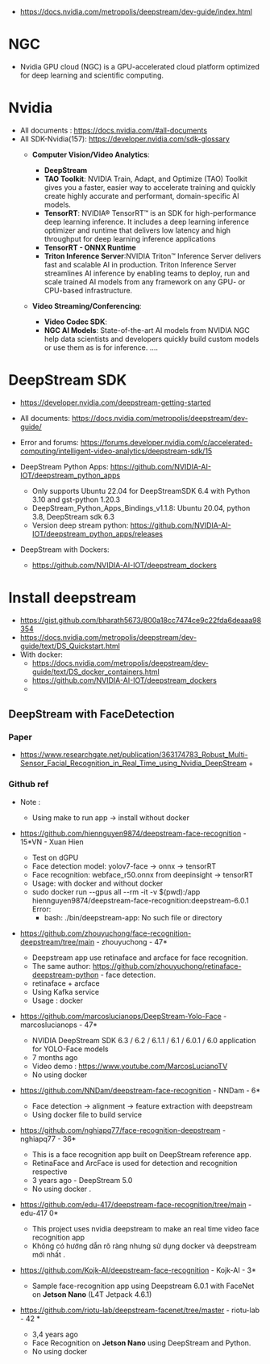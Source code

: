 + https://docs.nvidia.com/metropolis/deepstream/dev-guide/index.html

# NGC 
+ Nvidia GPU cloud (NGC) is a GPU-accelerated cloud platform optimized for deep learning and scientific computing.
# Nvidia
+ All documents : https://docs.nvidia.com/#all-documents
+ All SDK-Nvidia(157): https://developer.nvidia.com/sdk-glossary
  + **Computer Vision/Video Analytics**: 
    + **DeepStream**
    + **TAO Toolkit**: NVIDIA Train, Adapt, and Optimize (TAO) Toolkit gives you a faster, easier way to accelerate training and quickly create highly accurate and performant, domain-specific AI models.
    + **TensorRT**: NVIDIA® TensorRT™ is an SDK for high-performance deep learning inference. It includes a deep learning inference optimizer and runtime that delivers low latency and high throughput for deep learning inference applications
    + **TensorRT - ONNX Runtime**
    + **Triton Inference Server**:NVIDIA Triton™ Inference Server delivers fast and scalable AI in production. Triton Inference Server streamlines AI inference by enabling teams to deploy, run and scale trained AI models from any framework on any GPU- or CPU-based infrastructure.
  
  + **Video Streaming/Conferencing**:
    + **Video Codec SDK**: 
    + **NGC AI Models**: State-of-the-art AI models from NVIDIA NGC help data scientists and developers quickly build custom models or use them as is for inference.
  ....
# DeepStream SDK
+ https://developer.nvidia.com/deepstream-getting-started
+ All documents: https://docs.nvidia.com/metropolis/deepstream/dev-guide/
+ Error and forums: https://forums.developer.nvidia.com/c/accelerated-computing/intelligent-video-analytics/deepstream-sdk/15

+ DeepStream Python Apps: https://github.com/NVIDIA-AI-IOT/deepstream_python_apps
  + Only supports Ubuntu 22.04 for DeepStreamSDK 6.4 with Python 3.10 and gst-python 1.20.3
  + DeepStream_Python_Apps_Bindings_v1.1.8: Ubuntu 20.04, python 3.8, DeepStream sdk 6.3
  + Version deep stream python:  https://github.com/NVIDIA-AI-IOT/deepstream_python_apps/releases

+ DeepStream with Dockers: 
  + https://github.com/NVIDIA-AI-IOT/deepstream_dockers

# Install deepstream 
+ https://gist.github.com/bharath5673/800a18cc7474ce9c22fda6deaaa98354
+ https://docs.nvidia.com/metropolis/deepstream/dev-guide/text/DS_Quickstart.html
+ With docker:
  + https://docs.nvidia.com/metropolis/deepstream/dev-guide/text/DS_docker_containers.html
  + https://github.com/NVIDIA-AI-IOT/deepstream_dockers
  + 
## DeepStream with FaceDetection
### Paper 
+ https://www.researchgate.net/publication/363174783_Robust_Multi-Sensor_Facial_Recognition_in_Real_Time_using_Nvidia_DeepStream
  + 
### Github ref 
+ Note :
  + Using make to run app -> install without docker
  

+ https://github.com/hiennguyen9874/deepstream-face-recognition - 15*VN - Xuan Hien
  + Test on dGPU
  + Face detection model: yolov7-face -> onnx -> tensorRT
  + Face recognition: webface_r50.onnx from deepinsight -> tensorRT
  + Usage: with docker and without docker 
  + sudo docker run --gpus all  --rm -it -v $(pwd):/app hiennguyen9874/deepstream-face-recognition:deepstream-6.0.1 Error:
    + bash: ./bin/deepstream-app: No such file or directory

+ https://github.com/zhouyuchong/face-recognition-deepstream/tree/main - zhouyuchong - 47*
  + Deepstream app use retinaface and arcface for face recognition.
  + The same author: https://github.com/zhouyuchong/retinaface-deepstream-python - face detection.
  + retinaface + arcface 
  + Using Kafka service 
  + Usage : docker 

+ https://github.com/marcoslucianops/DeepStream-Yolo-Face  - marcoslucianops - 47*
  + NVIDIA DeepStream SDK 6.3 / 6.2 / 6.1.1 / 6.1 / 6.0.1 / 6.0 application for YOLO-Face models
  + 7 months ago 
  + Video demo : https://www.youtube.com/MarcosLucianoTV
  + No using docker


+ https://github.com/NNDam/deepstream-face-recognition - NNDam - 6* 
  + Face detection -> alignment -> feature extraction with deepstream
  + Using docker file to build service

+ https://github.com/nghiapq77/face-recognition-deepstream - nghiapq77 - 36* 
  + This is a face recognition app built on DeepStream reference app.
  + RetinaFace and ArcFace is used for detection and recognition respective
  + 3 years ago - DeepStream 5.0 
  + No using docker .


+ https://github.com/edu-417/deepstream-face-recognition/tree/main - edu-417 0* 
  + This project uses nvidia deepstream to make an real time video face recognition app
  + Không có hướng dẫn rõ ràng nhưng sử dụng docker và deepstream mới nhất .

+ https://github.com/Kojk-AI/deepstream-face-recognition - Kojk-AI - 3*
  + Sample face-recognition app using Deepstream 6.0.1 with FaceNet on **Jetson Nano** (L4T Jetpack 4.6.1)

+ https://github.com/riotu-lab/deepstream-facenet/tree/master - riotu-lab - 42 *
  + 3,4  years ago 
  + Face Recognition on **Jetson Nano** using DeepStream and Python.
  + No using docker 

  

  
